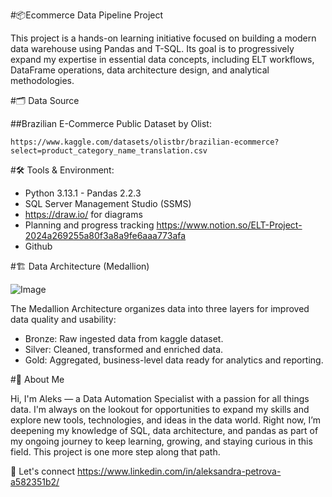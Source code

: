 #📦Ecommerce Data Pipeline Project

This project is a hands-on learning initiative focused on building a modern data warehouse using Pandas and T-SQL. Its goal is to progressively expand my expertise in essential data concepts, including ELT workflows, DataFrame operations, data architecture design, and analytical methodologies.

#🗂️ Data Source 

 ##Brazilian E-Commerce Public Dataset by Olist:
 
    https://www.kaggle.com/datasets/olistbr/brazilian-ecommerce?select=product_category_name_translation.csv


#🛠️ Tools & Environment:
  - Python 3.13.1 - Pandas 2.2.3
  - SQL Server Management Studio (SSMS)
  - https://draw.io/ for diagrams
  - Planning and progress tracking https://www.notion.so/ELT-Project-2024a269255a80f3a8a9fe6aaa773afa 
  - Github

#🏗️ Data Architecture (Medallion)

![Image](https://github.com/user-attachments/assets/1ec36152-d73b-4b29-ba47-fbccc46b23ae)

The Medallion Architecture organizes data into three layers for improved data quality and usability:

  - Bronze: Raw ingested data from kaggle dataset.
  - Silver: Cleaned, transformed and enriched data.
  - Gold: Aggregated, business-level data ready for analytics and reporting.

#👋 About Me

Hi, I'm Aleks — a Data Automation Specialist with a passion for all things data. I'm always on the lookout for opportunities to expand my skills and explore new tools, technologies, and ideas in the data world. Right now, I’m deepening my knowledge of SQL, data architecture, and pandas as part of my ongoing journey to keep learning, growing, and staying curious in this field. This project is one more step along that path.

🔗 Let's connect  https://www.linkedin.com/in/aleksandra-petrova-a582351b2/


  
 


